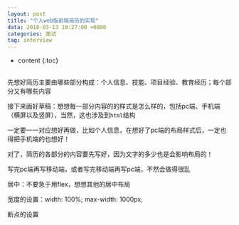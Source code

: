 ```yaml
---
layout: post
title: "个人web版前端简历的实现"
data: 2018-03-13 10:27:00 +0800
categories: 面试
tag: interview
---
```

* content
{:toc}

<!-- more -->


## 

先想好简历主要由哪些部分构成：个人信息、技能、项目经验、教育经历；每个部分又有哪些内容

接下来画好草稿：想想每一部分内容的的样式是怎么样的，包括pc端、手机端（横屏以及竖屏），当然，这也涉及到`html`结构

一定要一一对应想好再做，比如个人信息，在想好了pc端的布局样式后，一定也得把手机端的也想好！

对了，简历的各部分的内容要先写好，因为文字的多少也是会影响布局的！

写完pc端再写移动端，或者写完移动端再写pc端，不然会做得很乱

居中：不要急于用flex，想想其他的居中布局

宽度的设置：width: 100%; max-width: 1000px;

断点的设置


